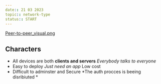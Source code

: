 ```yaml
---
date:: 21 03 2023
topic:: network-type
status:: START
---
```

[Peer-to-peer_visual.png](/static/Peer-to-peer_visual.png)
## Characters
- All devices are both **clients and servers**
	*Everybody talks to everyone*
- Easy to deploy 
	*Just need an app*
 Low cost
- Difficult to adminster and Secure
	*The auth procces is beeing disribiuted *